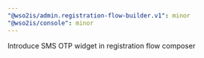 ```yaml
---
"@wso2is/admin.registration-flow-builder.v1": minor
"@wso2is/console": minor
---
```


Introduce SMS OTP widget in registration flow composer
